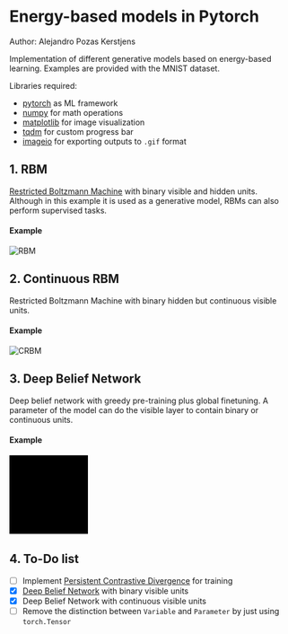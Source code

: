 # Energy-based models in Pytorch

Author: Alejandro Pozas Kerstjens

Implementation of different generative models based on energy-based learning. Examples are provided
with the MNIST dataset.

Libraries required:
- [pytorch](http://www.pytorch.org) as ML framework
- [numpy](http://www.numpy.org/) for math operations
- [matplotlib](https://matplotlib.org/) for image visualization
- [tqdm](https://pypi.python.org/pypi/tqdm) for custom progress bar
- [imageio](http://imageio.github.io/) for exporting outputs to ``.gif`` format

## 1. RBM
[Restricted Boltzmann Machine](http://stanford.edu/~jlmcc/papers/PDP/Volume%201/Chap6_PDP86.pdf)
with binary visible and hidden units. Although in this example it is used as a generative model,
RBMs can also perform supervised tasks.
#### Example
![RBM](./RBM_sample.gif)

## 2. Continuous RBM
Restricted Boltzmann Machine with binary hidden but continuous visible units.
#### Example
![CRBM](./CRBM_sample.gif)

## 3. Deep Belief Network
Deep belief network with greedy pre-training plus global finetuning.
A parameter of the model can do the visible layer to contain binary or
continuous units.
#### Example
![DBN](./DBN_sample.gif)

## 4. To-Do list
- [ ] Implement [Persistent Contrastive Divergence](http://www.cs.toronto.edu/~tijmen/pcd/pcd.pdf) for training
- [x] [Deep Belief Network](http://www.scholarpedia.org/article/Deep_belief_networks) with binary
visible units
- [x] Deep Belief Network with continuous visible units
- [ ] Remove the distinction between `Variable` and `Parameter` by just using
`torch.Tensor`
